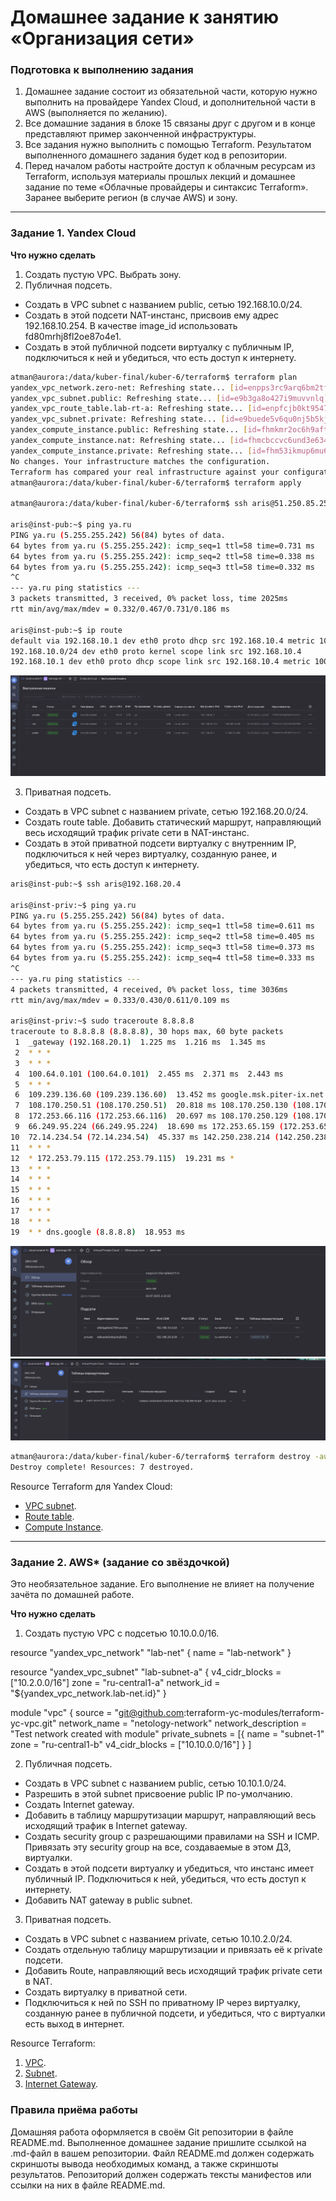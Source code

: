 # Домашнее задание к занятию «Организация сети»

### Подготовка к выполнению задания

1. Домашнее задание состоит из обязательной части, которую нужно выполнить на провайдере Yandex Cloud, и дополнительной части в AWS (выполняется по желанию).
2. Все домашние задания в блоке 15 связаны друг с другом и в конце представляют пример законченной инфраструктуры.
3. Все задания нужно выполнить с помощью Terraform. Результатом выполненного домашнего задания будет код в репозитории.
4. Перед началом работы настройте доступ к облачным ресурсам из Terraform, используя материалы прошлых лекций и домашнее задание по теме «Облачные провайдеры и синтаксис Terraform». Заранее выберите регион (в случае AWS) и зону.

---
### Задание 1. Yandex Cloud

**Что нужно сделать**

1. Создать пустую VPC. Выбрать зону.
2. Публичная подсеть.

 - Создать в VPC subnet с названием public, сетью 192.168.10.0/24.
 - Создать в этой подсети NAT-инстанс, присвоив ему адрес 192.168.10.254. В качестве image_id использовать fd80mrhj8fl2oe87o4e1.
 - Создать в этой публичной подсети виртуалку с публичным IP, подключиться к ней и убедиться, что есть доступ к интернету.
```bash
atman@aurora:/data/kuber-final/kuber-6/terraform$ terraform plan
yandex_vpc_network.zero-net: Refreshing state... [id=enpps3rc9arq6bm2tfvt]
yandex_vpc_subnet.public: Refreshing state... [id=e9b3ga8o427i9muvvnlq]
yandex_vpc_route_table.lab-rt-a: Refreshing state... [id=enpfcjb0kt9547a7r177]
yandex_vpc_subnet.private: Refreshing state... [id=e9buede5v6qu0nj5b5kj]
yandex_compute_instance.public: Refreshing state... [id=fhmkmr2oc6h9aftslri7]
yandex_compute_instance.nat: Refreshing state... [id=fhmcbccvc6und3e63408]
yandex_compute_instance.private: Refreshing state... [id=fhm53ikmup6mu6tie1ct]
No changes. Your infrastructure matches the configuration.
Terraform has compared your real infrastructure against your configuration and found no differences, so no changes are needed.
atman@aurora:/data/kuber-final/kuber-6/terraform$ terraform apply

atman@aurora:/data/kuber-final/kuber-6/terraform$ ssh aris@51.250.85.254

aris@inst-pub:~$ ping ya.ru
PING ya.ru (5.255.255.242) 56(84) bytes of data.
64 bytes from ya.ru (5.255.255.242): icmp_seq=1 ttl=58 time=0.731 ms
64 bytes from ya.ru (5.255.255.242): icmp_seq=2 ttl=58 time=0.338 ms
64 bytes from ya.ru (5.255.255.242): icmp_seq=3 ttl=58 time=0.332 ms
^C
--- ya.ru ping statistics ---
3 packets transmitted, 3 received, 0% packet loss, time 2025ms
rtt min/avg/max/mdev = 0.332/0.467/0.731/0.186 ms

aris@inst-pub:~$ ip route
default via 192.168.10.1 dev eth0 proto dhcp src 192.168.10.4 metric 100
192.168.10.0/24 dev eth0 proto kernel scope link src 192.168.10.4
192.168.10.1 dev eth0 proto dhcp scope link src 192.168.10.4 metric 100
```
![Виртуальные машины](pictures/vm.png)

3. Приватная подсеть.
 - Создать в VPC subnet с названием private, сетью 192.168.20.0/24.
 - Создать route table. Добавить статический маршрут, направляющий весь исходящий трафик private сети в NAT-инстанс.
 - Создать в этой приватной подсети виртуалку с внутренним IP, подключиться к ней через виртуалку, созданную ранее, и убедиться, что есть доступ к интернету.

```bash
aris@inst-pub:~$ ssh aris@192.168.20.4

aris@inst-priv:~$ ping ya.ru
PING ya.ru (5.255.255.242) 56(84) bytes of data.
64 bytes from ya.ru (5.255.255.242): icmp_seq=1 ttl=58 time=0.611 ms
64 bytes from ya.ru (5.255.255.242): icmp_seq=2 ttl=58 time=0.405 ms
64 bytes from ya.ru (5.255.255.242): icmp_seq=3 ttl=58 time=0.373 ms
64 bytes from ya.ru (5.255.255.242): icmp_seq=4 ttl=58 time=0.333 ms
^C
--- ya.ru ping statistics ---
4 packets transmitted, 4 received, 0% packet loss, time 3036ms
rtt min/avg/max/mdev = 0.333/0.430/0.611/0.109 ms

aris@inst-priv:~$ sudo traceroute 8.8.8.8
traceroute to 8.8.8.8 (8.8.8.8), 30 hops max, 60 byte packets
 1  _gateway (192.168.20.1)  1.225 ms  1.216 ms  1.345 ms
 2  * * *
 3  * * *
 4  100.64.0.101 (100.64.0.101)  2.455 ms  2.371 ms  2.443 ms
 5  * * *
 6  109.239.136.60 (109.239.136.60)  13.452 ms google.msk.piter-ix.net (185.0.12.11)  5.008 ms 185.232.60.148 (185.232.60.148)  19.552 ms
 7  108.170.250.51 (108.170.250.51)  20.818 ms 108.170.250.130 (108.170.250.130)  5.365 ms 108.170.250.51 (108.170.250.51)  20.696 ms
 8  172.253.66.116 (172.253.66.116)  20.697 ms 108.170.250.129 (108.170.250.129)  5.091 ms 216.239.46.254 (216.239.46.254)  4.559 ms
 9  66.249.95.224 (66.249.95.224)  18.690 ms 172.253.65.159 (172.253.65.159)  16.602 ms 142.251.238.68 (142.251.238.68)  19.531 ms
10  72.14.234.54 (72.14.234.54)  45.337 ms 142.250.238.214 (142.250.238.214)  23.358 ms 216.239.49.115 (216.239.49.115)  23.405 ms
11  * * *
12  * 172.253.79.115 (172.253.79.115)  19.231 ms *
13  * * *
14  * * *
15  * * *
16  * * *
17  * * *
18  * * *
19  * * dns.google (8.8.8.8)  18.953 ms
```
![Подсети](pictures/sky-net.png)
![Таблица маршрутизации](pictures/route.png)
```bash
atman@aurora:/data/kuber-final/kuber-6/terraform$ terraform destroy -auto-approve
Destroy complete! Resources: 7 destroyed.
```


Resource Terraform для Yandex Cloud:

- [VPC subnet](https://registry.terraform.io/providers/yandex-cloud/yandex/latest/docs/resources/vpc_subnet).
- [Route table](https://registry.terraform.io/providers/yandex-cloud/yandex/latest/docs/resources/vpc_route_table).
- [Compute Instance](https://registry.terraform.io/providers/yandex-cloud/yandex/latest/docs/resources/compute_instance).

---
### Задание 2. AWS* (задание со звёздочкой)

Это необязательное задание. Его выполнение не влияет на получение зачёта по домашней работе.

**Что нужно сделать**

1. Создать пустую VPC с подсетью 10.10.0.0/16.

resource "yandex_vpc_network" "lab-net" {
  name = "lab-network"
}

resource "yandex_vpc_subnet" "lab-subnet-a" {
  v4_cidr_blocks = ["10.2.0.0/16"]
  zone           = "ru-central1-a"
  network_id     = "${yandex_vpc_network.lab-net.id}"
}

module "vpc" {
  source              = "git@github.com:terraform-yc-modules/terraform-yc-vpc.git"
  network_name        = "netology-network"
  network_description = "Test network created with module"
  private_subnets = [{
    name           = "subnet-1"
    zone           = "ru-central1-b"
    v4_cidr_blocks = ["10.10.0.0/16"]
  }
  ]

2. Публичная подсеть.

 - Создать в VPC subnet с названием public, сетью 10.10.1.0/24.
 - Разрешить в этой subnet присвоение public IP по-умолчанию.
 - Создать Internet gateway.
 - Добавить в таблицу маршрутизации маршрут, направляющий весь исходящий трафик в Internet gateway.
 - Создать security group с разрешающими правилами на SSH и ICMP. Привязать эту security group на все, создаваемые в этом ДЗ, виртуалки.
 - Создать в этой подсети виртуалку и убедиться, что инстанс имеет публичный IP. Подключиться к ней, убедиться, что есть доступ к интернету.
 - Добавить NAT gateway в public subnet.
3. Приватная подсеть.
 - Создать в VPC subnet с названием private, сетью 10.10.2.0/24.
 - Создать отдельную таблицу маршрутизации и привязать её к private подсети.
 - Добавить Route, направляющий весь исходящий трафик private сети в NAT.
 - Создать виртуалку в приватной сети.
 - Подключиться к ней по SSH по приватному IP через виртуалку, созданную ранее в публичной подсети, и убедиться, что с виртуалки есть выход в интернет.

Resource Terraform:

1. [VPC](https://registry.terraform.io/providers/hashicorp/aws/latest/docs/resources/vpc).
1. [Subnet](https://registry.terraform.io/providers/hashicorp/aws/latest/docs/resources/subnet).
1. [Internet Gateway](https://registry.terraform.io/providers/hashicorp/aws/latest/docs/resources/internet_gateway).

### Правила приёма работы

Домашняя работа оформляется в своём Git репозитории в файле README.md. Выполненное домашнее задание пришлите ссылкой на .md-файл в вашем репозитории.
Файл README.md должен содержать скриншоты вывода необходимых команд, а также скриншоты результатов.
Репозиторий должен содержать тексты манифестов или ссылки на них в файле README.md.
